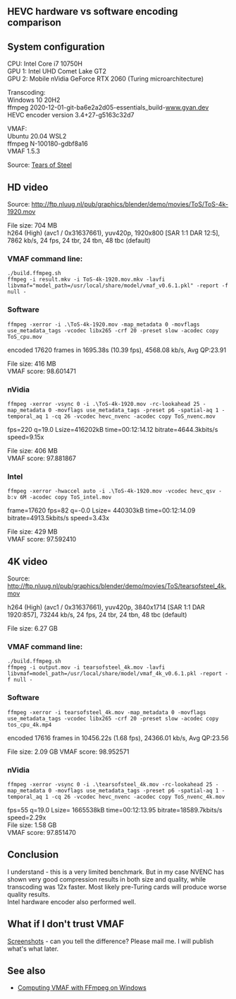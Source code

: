 ## HEVC hardware vs software encoding comparison

## System configuration

CPU: Intel Core i7 10750H  
GPU 1: Intel UHD Comet Lake GT2  
GPU 2: Mobile nVidia GeForce RTX 2060 (Turing microarchitecture)  

Transcoding:  
Windows 10 20H2  
ffmpeg 2020-12-01-git-ba6e2a2d05-essentials_build-www.gyan.dev  
HEVC encoder version 3.4+27-g5163c32d7

VMAF:  
Ubuntu 20.04 WSL2  
ffmpeg N-100180-gdbf8a16  
VMAF 1.5.3  

Source: [Tears of Steel](https://mango.blender.org/download/)

## HD video

Source: http://ftp.nluug.nl/pub/graphics/blender/demo/movies/ToS/ToS-4k-1920.mov  

File size: 704 MB  
h264 (High) (avc1 / 0x31637661), yuv420p, 1920x800 [SAR 1:1 DAR 12:5], 7862 kb/s, 24 fps, 24 tbr, 24 tbn, 48 tbc (default)

### VMAF command line:

```
./build.ffmpeg.sh
ffmpeg -i result.mkv -i ToS-4k-1920.mov.mkv -lavfi libvmaf="model_path=/usr/local/share/model/vmaf_v0.6.1.pkl" -report -f null -
```

### Software

`ffmpeg -xerror -i .\ToS-4k-1920.mov -map_metadata 0 -movflags use_metadata_tags -vcodec libx265 -crf 20 -preset slow -acodec copy ToS_cpu.mov`

encoded 17620 frames in 1695.38s (10.39 fps), 4568.08 kb/s, Avg QP:23.91

File size: 416 MB  
VMAF score: 98.601471

### nVidia

`ffmpeg -xerror -vsync 0 -i .\ToS-4k-1920.mov -rc-lookahead 25 -map_metadata 0 -movflags use_metadata_tags -preset p6 -spatial-aq 1 -temporal_aq 1 -cq 26 -vcodec hevc_nvenc -acodec copy ToS_nvenc.mov`

fps=220 q=19.0 Lsize=416202kB time=00:12:14.12 bitrate=4644.3kbits/s speed=9.15x

File size: 406 MB  
VMAF score: 97.881867

### Intel

`ffmpeg -xerror -hwaccel auto -i .\ToS-4k-1920.mov -vcodec hevc_qsv -b:v 6M -acodec copy ToS_intel.mov`

frame=17620 fps=82 q=-0.0 Lsize= 440303kB time=00:12:14.09 bitrate=4913.5kbits/s speed=3.43x

File size: 429 MB  
VMAF score: 97.592410

## 4K video

Source: http://ftp.nluug.nl/pub/graphics/blender/demo/movies/ToS/tearsofsteel_4k.mov

h264 (High) (avc1 / 0x31637661), yuv420p, 3840x1714 [SAR 1:1 DAR 1920:857], 73244 kb/s, 24 fps, 24 tbr, 24 tbn, 48 tbc (default)

File size: 6.27 GB

### VMAF command line:

```
./build.ffmpeg.sh
ffmpeg -i output.mov -i tearsofsteel_4k.mov -lavfi libvmaf=model_path=/usr/local/share/model/vmaf_4k_v0.6.1.pkl -report -f null -
```

### Software

`ffmpeg -xerror -i tearsofsteel_4k.mov -map_metadata 0 -movflags use_metadata_tags -vcodec libx265 -crf 20 -preset slow -acodec copy tos_cpu_4k.mp4`

encoded 17616 frames in 10456.22s (1.68 fps), 24366.01 kb/s, Avg QP:23.56

File size: 2.09 GB
VMAF score: 98.952571

### nVidia

`ffmpeg -xerror -vsync 0 -i .\tearsofsteel_4k.mov -rc-lookahead 25 -map_metadata 0 -movflags use_metadata_tags -preset p6 -spatial-aq 1 -temporal_aq 1 -cq 26 -vcodec hevc_nvenc -acodec copy ToS_nvenc_4k.mov`

fps=55 q=19.0 Lsize= 1665538kB time=00:12:13.95 bitrate=18589.7kbits/s speed=2.29x  
File size: 1.58 GB  
VMAF score: 97.851470

## Conclusion

I understand - this is a very limited benchmark. But in my case NVENC has shown very good compression results in both size and quality, while transcoding was 12x faster.
Most likely pre-Turing cards will produce worse quality results.  
Intel hardware encoder also performed well.

## What if I don't trust VMAF

[Screenshots](https://drive.google.com/file/d/1ZCV2Xb9p15uqP4OTYMBnUWRGf1Ah_XEM/view?usp=sharing) - can you tell the difference? Please mail me. I will publish what's what later.

## See also

* [Computing VMAF with FFmpeg on Windows](https://streaminglearningcenter.com/blogs/lesson-of-the-week-computing-vmaf-with-ffmpeg-on-windows.html)
